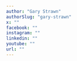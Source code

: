 ```yaml
---
author: "Gary Strawn"
authorSlug: "gary-strawn"
x: ""
facebook: ""
instagram: ""
linkedin: ""
youtube: ""
url: ""
---
```

